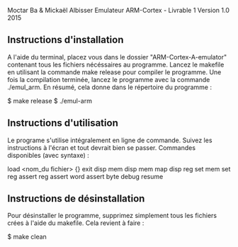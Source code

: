 Moctar Ba & Mickaël Albisser
Emulateur ARM-Cortex - Livrable 1
Version 1.0
2015


Instructions d'installation
---------------------------

A l'aide du terminal, placez vous dans le dossier "ARM-Cortex-A-emulator" contenant 
tous les fichiers nécéssaires au programme. Lancez le makefile en utilisant
la commande make release pour compiler le programme. Une fois la compilation terminée,
lancez le programme avec la commande ./emul_arm. En résumé, cela donne dans le
répertoire du programme :

$ make release
$ ./emul-arm


Instructions d'utilisation
--------------------------

Le programe s'utilise intégralement en ligne de commande. Suivez les instructions
à l'écran et tout devrait bien se passer. Commandes disponibles (avec syntaxe) :

load <nom_du fichier> {<adresse>}
exit
disp mem <plage>
disp mem map
disp reg <registre>
set mem <type> <adresse> <valeur>
set reg <registre> <valeur>
assert reg <registre> <valeur>
assert word <registre> <valeur>
assert byte <registre> <valeur>
debug
resume


Instructions de désinstallation
-------------------------------

Pour désinstaller le programme, supprimez simplement tous les fichiers crées à l'aide
du makefile. Cela revient à faire :

$ make clean
